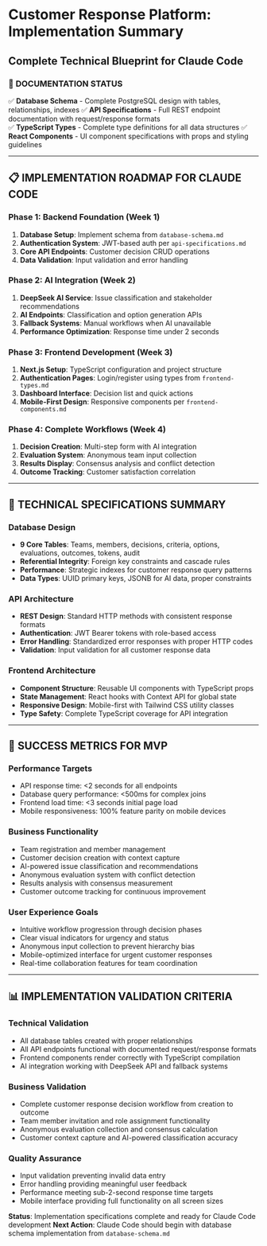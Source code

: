 # Customer Response Platform: Implementation Summary
## Complete Technical Blueprint for Claude Code

### 🎯 **DOCUMENTATION STATUS**

✅ **Database Schema** - Complete PostgreSQL design with tables, relationships, indexes
✅ **API Specifications** - Full REST endpoint documentation with request/response formats  
✅ **TypeScript Types** - Complete type definitions for all data structures
✅ **React Components** - UI component specifications with props and styling guidelines

---

## 📋 **IMPLEMENTATION ROADMAP FOR CLAUDE CODE**

### **Phase 1: Backend Foundation (Week 1)**
1. **Database Setup**: Implement schema from `database-schema.md`
2. **Authentication System**: JWT-based auth per `api-specifications.md`
3. **Core API Endpoints**: Customer decision CRUD operations
4. **Data Validation**: Input validation and error handling

### **Phase 2: AI Integration (Week 2)**
1. **DeepSeek AI Service**: Issue classification and stakeholder recommendations
2. **AI Endpoints**: Classification and option generation APIs
3. **Fallback Systems**: Manual workflows when AI unavailable
4. **Performance Optimization**: Response time under 2 seconds

### **Phase 3: Frontend Development (Week 3)**
1. **Next.js Setup**: TypeScript configuration and project structure
2. **Authentication Pages**: Login/register using types from `frontend-types.md`
3. **Dashboard Interface**: Decision list and quick actions
4. **Mobile-First Design**: Responsive components per `frontend-components.md`

### **Phase 4: Complete Workflows (Week 4)**
1. **Decision Creation**: Multi-step form with AI integration
2. **Evaluation System**: Anonymous team input collection
3. **Results Display**: Consensus analysis and conflict detection
4. **Outcome Tracking**: Customer satisfaction correlation

---

## 🔧 **TECHNICAL SPECIFICATIONS SUMMARY**

### **Database Design**
- **9 Core Tables**: Teams, members, decisions, criteria, options, evaluations, outcomes, tokens, audit
- **Referential Integrity**: Foreign key constraints and cascade rules
- **Performance**: Strategic indexes for customer response query patterns
- **Data Types**: UUID primary keys, JSONB for AI data, proper constraints

### **API Architecture**
- **REST Design**: Standard HTTP methods with consistent response formats
- **Authentication**: JWT Bearer tokens with role-based access
- **Error Handling**: Standardized error responses with proper HTTP codes
- **Validation**: Input validation for all customer response data

### **Frontend Architecture**
- **Component Structure**: Reusable UI components with TypeScript props
- **State Management**: React hooks with Context API for global state
- **Responsive Design**: Mobile-first with Tailwind CSS utility classes
- **Type Safety**: Complete TypeScript coverage for API integration

---

## 🎯 **SUCCESS METRICS FOR MVP**

### **Performance Targets**
- API response time: <2 seconds for all endpoints
- Database query performance: <500ms for complex joins
- Frontend load time: <3 seconds initial page load
- Mobile responsiveness: 100% feature parity on mobile devices

### **Business Functionality**
- Team registration and member management
- Customer decision creation with context capture
- AI-powered issue classification and recommendations
- Anonymous evaluation system with conflict detection
- Results analysis with consensus measurement
- Customer outcome tracking for continuous improvement

### **User Experience Goals**
- Intuitive workflow progression through decision phases
- Clear visual indicators for urgency and status
- Anonymous input collection to prevent hierarchy bias
- Mobile-optimized interface for urgent customer responses
- Real-time collaboration features for team coordination

---

## 📊 **IMPLEMENTATION VALIDATION CRITERIA**

### **Technical Validation**
- All database tables created with proper relationships
- All API endpoints functional with documented request/response formats
- Frontend components render correctly with TypeScript compilation
- AI integration working with DeepSeek API and fallback systems

### **Business Validation**
- Complete customer response decision workflow from creation to outcome
- Team member invitation and role assignment functionality
- Anonymous evaluation collection and consensus calculation
- Customer context capture and AI-powered classification accuracy

### **Quality Assurance**
- Input validation preventing invalid data entry
- Error handling providing meaningful user feedback
- Performance meeting sub-2-second response time targets
- Mobile interface providing full functionality on all screen sizes

**Status**: Implementation specifications complete and ready for Claude Code development
**Next Action**: Claude Code should begin with database schema implementation from `database-schema.md`